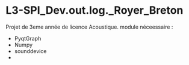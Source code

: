 # L3-SPI_Dev.out.log._Royer_Breton
Projet de 3eme année de licence Acoustique.
module néceessaire : 
- PyqtGraph
- Numpy
- sounddevice
- 
